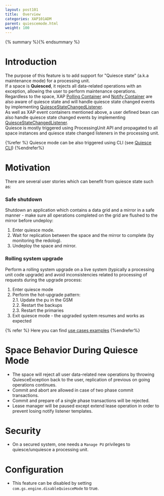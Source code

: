 ```yaml
---
layout: post101
title:  Overview
categories: XAP101ADM
parent: quiescemode.html
weight: 100
---
```


{% summary %}{% endsummary %}

# Introduction

The purpose of this feature is to add support for "Quiesce state" (a.k.a maintenance mode) for a processing unit.<br> If a space is **Quiesced**, it rejects all data-related operations with an exception, allowing the user to perform maintenance operations. <br>
Regardless to the space, XAP [Polling Container]({%currentjavaurl%}/polling-container.html) and [Notify Container]({%currentjavaurl%}/notify-container.html) are also aware of quiesce state and will handle quiesce state changed events by implementing [QuiesceStateChangedListener](./quiesce-pu-api.html#quiesce-state-changed-listener). <br>
As well as XAP event containers mentioned above, a user defined bean can also handle quiesce state changed events by implementing [QuiesceStateChangedListener](./quiesce-pu-api.html#quiesce-state-changed-listener). <br>
Quiesce is mostly triggered using ProcessingUnit API and propagated to all space instances and quiesce state changed listeners in the processing unit. <br>

{%refer %}
Quiesce mode can be also triggered using CLI (see [Quiesce CLI](./administration-tools.html))
{%endrefer%}



# Motivation

There are several user stories which can benefit from quiesce state such as:

### Safe shutdown

Shutdown an application which contains a data grid and a mirror in a safe manner - make sure all operations completed on the grid are flushed to the mirror before undeploy:
  
1. Enter quiesce mode.
1. Wait for replication between the space and the mirror to complete (by monitoring the redolog).
1. Undeploy the space and mirror.

### Rolling system upgrade

Perform a rolling system upgrade on a live system (typically a processing unit code upgrade) and avoid inconsistencies related to processing of requests during the upgrade process:

1. Enter quiesce mode  <br>
2. Perform the hot-upgrade pattern: <br>
2.1.   Update the pu in the GSM<br>
2.2.  Restart the backups<br>
2.3. Restart the primaries<br>
3. Exit quiesce mode - the upgraded system resumes and works as expected

{% refer %}
Here you can find [use cases examples](./quiesce-pu-api.html#use-cases-examples)
{%endrefer%}

# Space Behavior During Quiesce Mode
- The space will reject all user data-related new operations by throwing QuiesceException back to the user, replication of previous on going operations continues.
- Commit and abort are allowed in case of two phase commit transactions.
- Commit and prepare of a single phase transactions will be rejected.
- Lease manager will be paused except extend lease operation in order to prevent losing notify listener templates.

# Security
- On a secured system, one needs a `Manage PU` privileges to quiesce/unquiesce a processing unit.

# Configuration
- This feature can be disabled by setting `com.gs.engine.disableQuiesceMode` to true.
